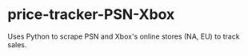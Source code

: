 # price-tracker-PSN-Xbox
Uses Python to scrape PSN and Xbox's online stores (NA, EU) to track sales.
